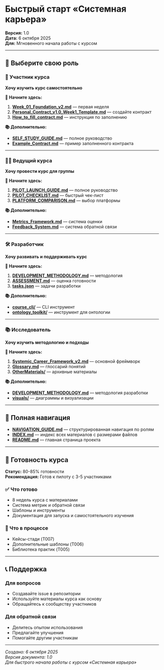 # Быстрый старт «Системная карьера»

**Версия:** 1.0  
**Дата:** 6 октября 2025  
**Для:** Мгновенного начала работы с курсом

---

## 🎯 Выберите свою роль

### 👤 Участник курса
**Хочу изучить курс самостоятельно**

**🚀 Начните здесь:**
1. **[Week_01_Foundation_v2.md](weeks/Week_01_Foundation_v2.md)** — первая неделя
2. **[Personal_Contract_v1.0_Week1_Template.md](templates/Personal_Contract_v1.0_Week1_Template.md)** — создайте контракт
3. **[How_to_fill_contract.md](How_to_fill_contract.md)** — инструкция по заполнению

**📚 Дополнительно:**
- **[SELF_STUDY_GUIDE.md](SELF_STUDY_GUIDE.md)** — полное руководство
- **[Example_Contract.md](Example_Contract.md)** — пример заполненного контракта

---

### 👨‍🏫 Ведущий курса
**Хочу провести курс для группы**

**🚀 Начните здесь:**
1. **[PILOT_LAUNCH_GUIDE.md](PILOT_LAUNCH_GUIDE.md)** — полное руководство
2. **[PILOT_CHECKLIST.md](PILOT_CHECKLIST.md)** — быстрый чек-лист
3. **[PLATFORM_COMPARISON.md](PLATFORM_COMPARISON.md)** — выбор платформы

**📚 Дополнительно:**
- **[Metrics_Framework.md](Metrics_Framework.md)** — система оценки
- **[Feedback_System.md](Feedback_System.md)** — система обратной связи

---

### 🛠️ Разработчик
**Хочу развивать и поддерживать курс**

**🚀 Начните здесь:**
1. **[DEVELOPMENT_METHODOLOGY.md](DEVELOPMENT_METHODOLOGY.md)** — методология
2. **[ASSESSMENT.md](ASSESSMENT.md)** — оценка готовности
3. **[tasks.json](tasks.json)** — задачи разработки

**📚 Дополнительно:**
- **[course_cli/](course_cli/)** — CLI инструмент
- **[ontology_toolkit/](ontology_toolkit/)** — инструмент для онтологии

---

### 📚 Исследователь
**Хочу изучить методологию и подходы**

**🚀 Начните здесь:**
1. **[Systemic_Career_Framework_v2.md](Systemic_Career_Framework_v2.md)** — основной фреймворк
2. **[Glossary.md](Glossary.md)** — глоссарий понятий
3. **[OtherMaterials/](OtherMaterials/)** — архивные материалы

**📚 Дополнительно:**
- **[DEVELOPMENT_METHODOLOGY.md](DEVELOPMENT_METHODOLOGY.md)** — методология разработки
- **[visuals/](visuals/)** — диаграммы и визуализации

---

## 📖 Полная навигация

- **[NAVIGATION_GUIDE.md](NAVIGATION_GUIDE.md)** — структурированная навигация по ролям
- **[INDEX.md](INDEX.md)** — индекс всех материалов с размерами файлов
- **[README.md](README.md)** — главная страница проекта

---

## 🎯 Готовность курса

**Статус:** 80-85% готовности  
**Рекомендация:** Готов к пилоту с 3-5 участниками

### ✅ Что готово
- 8 недель курса с материалами
- Система метрик и обратной связи
- Шаблоны и инструменты
- Документация для запуска и самостоятельного изучения

### 🔄 Что в процессе
- Кейсы-стади (T007)
- Дополнительные шаблоны (T006)
- Библиотека практик (T005)

---

## 📞 Поддержка

### Для вопросов
- Создавайте issue в репозитории
- Используйте материалы курса как основу
- Обращайтесь к сообществу участников

### Для обратной связи
- Делитесь опытом использования
- Предлагайте улучшения
- Помогайте другим участникам

---

*Создано: 6 октября 2025*  
*Версия документа: 1.0*  
*Для быстрого начала работы с курсом «Системная карьера»*

